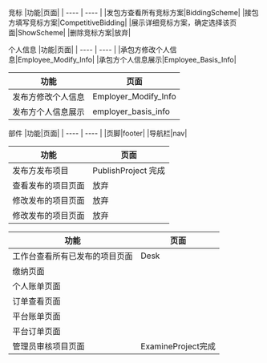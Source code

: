 
竞标
|功能|页面|
| ---- | ---- |
|发包方查看所有竞标方案|BiddingScheme|
|接包方填写竞标方案|CompetitiveBidding|
|展示详细竞标方案，确定选择该页面|ShowScheme|
|删除竞标方案|放弃|

个人信息
|功能|页面|
| ---- | ---- |
|承包方修改个人信息|Employee_Modify_Info|
|承包方个人信息展示|Employee_Basis_Info|

|功能|页面|
| ---- | ---- |
|发布方修改个人信息|Employer_Modify_Info|
|发布方个人信息展示|employer_basis_info|

部件
|功能|页面|
| ---- | ---- |
|页脚|footer|
|导航栏|nav|

|功能|页面|
| ---- | ---- |
|发布方发布项目|PublishProject 完成|
|查看发布的项目页面|放弃|
|修改发布的项目页面|放弃|
|修改发布的项目页面|放弃|


|功能|页面|
| ---- | ---- |
|工作台查看所有已发布的项目页面|Desk|
|缴纳页面||
|个人账单页面||
|订单查看页面||
|平台账单页面||
|平台订单页面||
|管理员审核项目页面|ExamineProject完成|